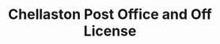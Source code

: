 ---
title: "Chellaston Post Office and Off License"
url: /derby/chellaston-post-office-and-off-license/
shop: Spirituosen
---